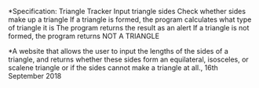 <!-- # James Muito
#### This application is all about my projects at Moringa School, 30th November 2018.
## Description
A web app that allows a user identify the types of triangles by inputing the length of all 3 sides of a triangle.
## Setup/Installation Requirements
* Github
* Browser
click on my link:https://github.com/JamesMusyoka/TRIANGLE-TRACKER.git
* $ git clone
##BDD
*The behaviour is how to come up with a formula that when you enter a symbol it will show you what type of triangle it is. -->
*Specification: Triangle Tracker Input triangle sides Check whether sides make up a triangle If a triangle is formed, the program calculates what type of triangle it is The program returns the result as an alert If a triangle is not formed, the program returns NOT A TRIANGLE

*A website that allows the user to input the lengths of the sides of a triangle, and returns whether these sides form an equilateral, isosceles, or scalene triangle or if the sides cannot make a triangle at all., 16th September 2018
<!-- ## Known Bugs
Many websites still in progress.
## Technologies Used
HTML
CSS -->
<!-- Javascript
## Support and contact details
email:jamesmu475@gmail.com
Phone no:0704729445
### License
 Copyright (c) 2018 **James Muito** -->
